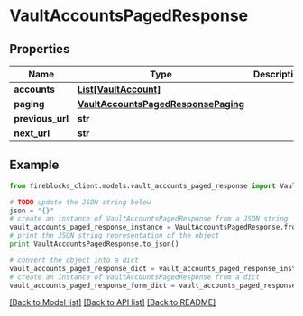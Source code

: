 # VaultAccountsPagedResponse


## Properties
Name | Type | Description | Notes
------------ | ------------- | ------------- | -------------
**accounts** | [**List[VaultAccount]**](VaultAccount.md) |  | [optional] 
**paging** | [**VaultAccountsPagedResponsePaging**](VaultAccountsPagedResponsePaging.md) |  | [optional] 
**previous_url** | **str** |  | [optional] 
**next_url** | **str** |  | [optional] 

## Example

```python
from fireblocks_client.models.vault_accounts_paged_response import VaultAccountsPagedResponse

# TODO update the JSON string below
json = "{}"
# create an instance of VaultAccountsPagedResponse from a JSON string
vault_accounts_paged_response_instance = VaultAccountsPagedResponse.from_json(json)
# print the JSON string representation of the object
print VaultAccountsPagedResponse.to_json()

# convert the object into a dict
vault_accounts_paged_response_dict = vault_accounts_paged_response_instance.to_dict()
# create an instance of VaultAccountsPagedResponse from a dict
vault_accounts_paged_response_form_dict = vault_accounts_paged_response.from_dict(vault_accounts_paged_response_dict)
```
[[Back to Model list]](../README.md#documentation-for-models) [[Back to API list]](../README.md#documentation-for-api-endpoints) [[Back to README]](../README.md)



